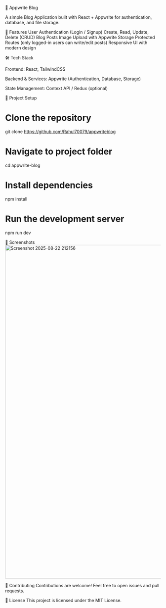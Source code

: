📝 Appwrite Blog

A simple Blog Application built with React + Appwrite for authentication, database, and file storage.

🚀 Features
User Authentication (Login / Signup)
Create, Read, Update, Delete (CRUD) Blog Posts
Image Upload with Appwrite Storage
Protected Routes (only logged-in users can write/edit posts)
Responsive UI with modern design

🛠️ Tech Stack

Frontend: React, TailwindCSS

Backend & Services: Appwrite (Authentication, Database, Storage)

State Management: Context API / Redux (optional)

📂 Project Setup

# Clone the repository
git clone https://github.com/Rahul70079/appwriteblog
# Navigate to project folder
cd appwrite-blog
# Install dependencies
npm install
# Run the development server
npm run dev

📸 Screenshots
<img width="1918" height="1079" alt="Screenshot 2025-08-22 212156" src="https://github.com/user-attachments/assets/714b0bd7-3b26-4bc8-a861-ac8ad6d8b4b5" />

🤝 Contributing
Contributions are welcome! Feel free to open issues and pull requests.

📜 License
This project is licensed under the MIT License.
